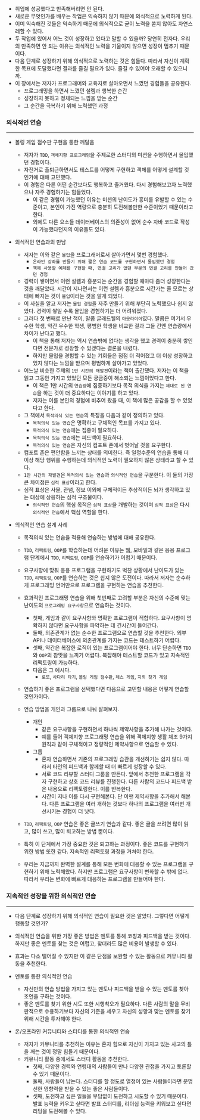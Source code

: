 - 취업에 성공했다고 만족해버리면 안 된다.
- 새로운 무엇인가를 배우는 작업은 익숙하지 않기 때문에 의식적으로 노력하게 된다. 
- 이미 익숙해진 것들은 익숙하기 때문에 의식적으로 굳이 노력을 쏟지 않아도 자연스레할 수 있다.
- 두 작업에 있어서 어느 것이 성장하고 있다고 말할 수 있을까? 당연히 전자다. 우리의 만족하면 안 되는 이유는 의식적인 노력을 기울이지 않으면 성장이 멈추기 때문이다.
- 다음 단계로 성장하기 위해 의식적으로 노력하는 것은 힘들다. 따라서 자신이 계획한 목표에 도달했다면 결과를 즐길 필요가 있다. 즐길 수 있어야 오래할 수 있으니까.
- 이 장에서는 저자가 프로그래머와 교육자로 살아오면서 느꼈던 경험들을 공유한다.
    - 프로그래밍을 하면서 느꼈던 설렘과 행복한 순간
    - 성장하지 못하고 정체되는 느낌을 받는 순간
    - 그 순간을 극복하기 위해 노력했던 과정

### 의식적인 연습

---

- 볼링 게임 점수판 구현을 통한 깨달음
    - 저자가 `TDD`, `객체지향 프로그래밍`을 주제로한 스터디의 미션을 수행하면서 몰입했던 경험이다.
    - 자전거로 출퇴근하면서도 테스트를 어떻게 구현하고 객체를 어떻게 설계할 것인가에 대해 고민했다.
    - 이 경험은 다른 어떤 순간보다도 행복하고 즐거웠다. 다시 경험해보고자 노력했으나 자주 경험하기는 힘들었다.
      - 이 같은 경험이 가능했던 이유는 미션의 난이도가 흥미를 유발할 수 있는 수준이고, 본인이 가진 역량으로 충분히 도전해볼만한 수준이었기 때문이라고 한다.
      - 외에도 다른 요소들 데이터베이스의 의존성이 없어 순수 자바 코드로 작성이 가능했다던지의 이유들도 있다.

- 의식적인 연습과의 만남
    - 저자는 이와 같은 `몰입`을 프로그래머로서 살아가면서 몇번 경험했다.
        - `온라인 강좌를 만들기 위해 짧은 연습 코드를 구현하면서 몰입했던 경험`
        - `책에 사용할 예제를 구현할 때, 연결 고리가 없던 부분의 연결 고리를 만들어 갔던 경험`
    - 경력이 쌓이면서 이런 설렘과 흥분되는 순간을 경험할 때마다 좀더 성장한다는 것을 깨달았다. 시간이 지나면서는 이런 설렘과 흥분으로 시간가는 줄 모르는 상태에 빠지는 것이 `몰입`이라는 것을 알게 되었다.
    - 이 사실을 알고 저자는 `몰입 경험`을 자주 만들기 위해 부단히 노력했으나 쉽지 않았다. 경력이 쌓일 수록 몰입을 경험하기는 더 어려워졌다.
    - 그러다 첫 번째로 만난 책이, 말콤 글래드웰의 `아웃라이어`였다. 말콤은 여기서 우수한 학생, 약간 우수한 학생, 평범한 학생을 비교한 결과 그들 간엔 연습량에서 차이가 난다고 했다.
        - 이 책을 통해 저자는 역시 연습밖에 없다는 생각을 했고 경력이 충분히 쌓인다면 전문가로 성장할 수 있겠다는 결론을 내렸다.
        - 하지만 몰입을 경험할 수 있는 기회들은 점점 더 적어졌고 더 이상 성장하고 있지 않다는 느낌을 받으며 평범하게 살아가고 있었다.
    - 어느날 비슷한 주제의 `1만 시간의 재발견`이라는 책이 출간됐다. 저자는 이 책을 읽고 그동안 가지고 있었던 모든 궁금증이 해소되는 느낌이었다고 한다.
        - 이 책은 1만 시간의 `연습량`에 집중하기보다 목적 의식을 가지는 `제대로 된 연습`을 하는 것이 더 중요하다는 이야기를 하고 있다.
        - 저자는 이를 본인의 경험에 비추어 봤을 때, 이 책에 많은 공감을 할 수 있었다고 한다.
    - 그 책에서 `목적의식 있는 연습`의 특징을 다음과 같이 정의하고 있다.
        - `목적의식 있는 연습`은 명확하고 구체적인 목표를 가지고 있다.
        - `목적의식 있는 연습`에는 집중이 필요하다.
        - `목적의식 있는 연습`에는 피드백이 필요하다.
        - `목적의식 있는 연습`은 자신의 컴포트 존에서 벗어날 것을 요구한다.
    - 컴포트 존은 편안함을 느끼는 상태를 의미한다. 즉 일정수준의 연습을 통해 더 이상 해당 행위를 수행하는데 의식적인 노력이 필요하지 않은 상태라고 할 수 있다.
    - `1만 시간의 재발견`은 `목적의식 있는 연습`과 `의식적인 연습`을 구분한다. 이 둘의 가장 큰 차이점은 `심적 표상`이라고 한다.
    - 심적 표상은 사물, 관념, 정보 이외에 구체적이든 추상적이든 뇌가 생각하고 있는 대상에 상응하는 심적 구조물이다.
        - `의식적인 연습`의 핵심 목적은 `심적 표상`을 개발하는 것이며 `심적 표상`은 다시 `의식적인 연습`에서 핵심 역할을 한다.

- 의식적인 연습 설계 사례
    - 목적의식 있는 연습을 적용해 연습하는 방법에 대해 공유한다.
    - `TDD`, `리팩토링`, `OOP`를 학습하는데 어려운 이유는 웹, 모바일과 같은 응용 프로그램 단계에서 `TDD`, `리팩토링`, `OOP`를 연습하기가 어렵기 때문이다.
    - 요구사항에 맞춰 응용 프로그램을 구현하기도 벅찬 상황에서 난이도가 있는 `TDD`, `리팩토링`, `OOP`를 연습하는 것은 쉽지 않은 도전이다. 따라서 저자는 순수하게 프로그래밍 언어만으로 프로그램을 구현하는 연습을 추천한다.

    - 효과적인 프로그래밍 연습을 위해 첫번째로 고려할 부분은 자신의 수준에 맞는 난이도의 `프로그래밍 요구사항`으로 연습하는 것이다.
        - 첫째, 게임과 같이 요구사항와 명확한 프로그램이 적합하다. 요구사항이 명확하지 않다면 요구사항을 파악하는 데 긴시간이 들어간다.
        - 둘째, 의존관계가 없는 순수한 프로그램으로 연습할 것을 추천한다. 외부 API나 데이터베이스에 의존관계를 가지는 코드는 테스트하기 어렵다.
        - 셋째, 약간은 복잡한 로직이 있는 프로그램이어야 한다. 너무 단순하면 `TDD`와 `OOP`의 참맛을 느끼기 어렵다. 복잡해야 테스트할 코드가 있고 지속적인 리팩토링이 가능하다.
        - 다음은 그 예시다.
            - `로또`, `사다리 타기`, `볼링 게임 점수판`, `체스 게임`, `지뢰 찾기 게임`
    - 연습하기 좋은 프로그램을 선택했다면 다음으로 고민할 내용은 어떻게 연습할 것인가이다. 
    - 연습 방법을 개인과 그룹으로 나눠 살펴보자.
        - 개인
            - 같은 요구사항을 구현하면서 하나씩 제약사항을 추가해 나가는 것이다.
            - 예를 들어 객체지향 프로그래밍 연습을 위해 객체지향 생활 체조 9가지 원칙과 같이 구체적이고 정량적인 제약사항으로 연습할 수 있다.
        - 그룹
            - 혼자 연습하면서 기존의 프로그래밍 습관을 개선하기는 쉽지 않다. 따라서 타인의 피드백과 함께할 때 더 빠르게 성장할 수 있다.
            - 서로 코드 리뷰할 스터디 그룹을 만든다. 앞에서 추천한 프로그램을 각자 구현하고 상호 코드 리뷰를 진행한다. 다른 사람의 코드나 피드백 받은 내용으로 리팩토링한다. 이를 반복한다.
            - 시간이 지나 이를 다시 구현해본다. 단 이땐 제약사항을 추가해서 해본다. 다른 프로그램을 여러 개하는 것보다 하나의 프로그램을 여러번 개선시키는 경험이 더 낫다.
    - `TDD`, `리팩토링`, `OOP` 연습은 좋은 글쓰기 연습과 같다. 좋은 글을 쓰려면 많이 읽고, 많이 쓰고, 많이 퇴고하는 방법 뿐이다.
    - 특히 이 단계에서 가장 중요한 것은 퇴고하는 과정이다. 좋은 코드를 구현하기 위한 방법 또한 같다. 지속적인 리팩토링 과정을 거쳐야 한다.
    - 우리는 지금까지 완벽한 설계를 통해 모든 변화에 대응할 수 있는 프로그램을 구현하기 위해 노력해왔다. 하지만 프로그램은 요구사항이 변화할 수 밖에 없다. 따라서 우리는 변화에 빠르게 대응하는 프로그램을 만들어야 한다.


### 지속적인 성장을 위한 의식적인 연습

---

- 다음 단계로 성장하기 위해 의식적인 연습이 필요한 것은 알았다. 그렇다면 어떻게 행동할 것인가?
- 의식적인 연습을 위한 가장 좋은 방법은 멘토를 통해 코칭과 피드백을 받는 것이다. 하지만 좋은 멘토를 찾는 것은 어렵고, 찾더라도 많은 비용이 발생할 수 있다.
- 효과는 다소 떨어질 수 있지만 이 같은 단점을 보완할 수 있는 활동으로 커뮤니티 활동을 추천한다.

- 멘토를 통한 의식적인 연습
    - 자신만의 연습 방법을 가지고 있는 멘토나 피드백을 받을 수 있는 멘토를 찾아 조언을 구하는 것이다.
    - 좋은 멘토를 찾기 위한 시도 또한 시행착오가 필요하다. 다른 사람의 말을 무비판적으로 수용하기보다 자신의 기준을 세우고 자신의 성향과 맞는 멘토를 찾기 위해 시간을 투자해야 한다.

- 온/오프라인 커뮤니티와 스터디를 통한 의식적인 연습
    - 저자가 커뮤니티를 추천하는 이유는 혼자 힘으로 자신이 가지고 있는 사고의 틀을 깨는 것이 정말 힘들기 때문이다.
    - 커뮤니티 활동 중에서도 스터디 활동을 추천한다.
        - 첫째, 다양한 경력와 연령대의 사람들이 만나 다양한 관점을 가지고 토론할 수 있기 때문이다.
        - 둘째, 사람들이 남는다. 스터디를 할 정도로 열정이 있는 사람들이라면 분명 선한 영향력을 받을 수 있는 좋은 사람들이다.
        - 셋째, 도전하고 싶은 일들을 부담없이 도전하고 시도할 수 있기 때문이다. 발표 능력을 키우고 싶다면 발표 스터디를, 리더십 능력을 키워보고 싶다면 리딩을 도전해볼 수 있다.